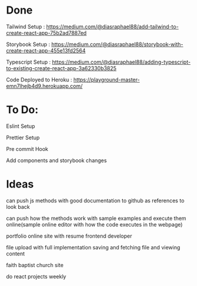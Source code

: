 # Done

Tailwind Setup : https://medium.com/@diasraphael88/add-tailwind-to-create-react-app-75b2ad7887ed

Storybook Setup : https://medium.com/@diasraphael88/storybook-with-create-react-app-455e13fd2564

Typescript Setup : https://medium.com/@diasraphael88/adding-typescript-to-existing-create-react-app-3a62330b3825

Code Deployed to Heroku : https://playground-master-emn7lhejb4d9.herokuapp.com/

# To Do:

Eslint Setup

Prettier Setup

Pre commit Hook

Add components and storybook changes

# Ideas

can push js methods with good documentation to github as references to look back

can push how the methods work with sample examples and execute them online(sample online editor with how the code executes in the webpage)

portfolio online site with resume frontend developer

file upload with full implementation saving and fetching file and viewing content

faith baptist church site

do react projects weekly
